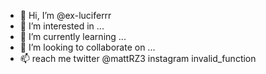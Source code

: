 - 👋 Hi, I’m @ex-luciferrr
- 👀 I’m interested in ...
- 🌱 I’m currently learning ...
- 💞️ I’m looking to collaborate on ...
- 📫 reach me twitter @mattRZ3
               instagram invalid_function

<!---
ex-luciferrr/ex-luciferrr is a ✨ special ✨ repository because its `README.md` (this file) appears on your GitHub profile.
You can click the Preview link to take a look at your changes.
--->
